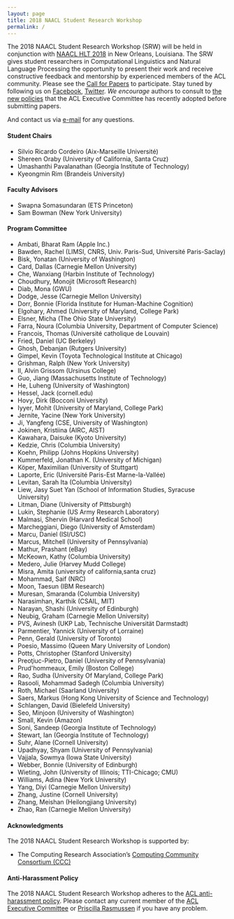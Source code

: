```yaml
---
layout: page
title: 2018 NAACL Student Research Workshop
permalink: /
---
```



The 2018 NAACL Student Research Workshop (SRW) will be held in conjunction with [NAACL HLT 2018](http://naacl2018.org) in New Orleans, Louisiana. 
The SRW gives student researchers in Computational Linguistics and Natural Language Processing the opportunity to present their work and receive constructive feedback and mentorship by experienced members of the ACL community. 
Please see the [Call for Papers](cfp) to participate. Stay tuned by following us on [Facebook](https://www.facebook.com/NACCL2018SRW/), [Twitter](http://update.me). 
*We encourage* authors to consult to [the new policies](https://www.aclweb.org/portal/content/new-policies-submission-review-and-citation) that the ACL Executive Committee has recently adopted before submitting papers. 

And contact us via [e-mail](mailto:naacl2018-SRW@googlegroups.com) for any questions. 


#### Student Chairs
* Silvio Ricardo Cordeiro (Aix-Marseille Université)
* Shereen Oraby (University of California, Santa Cruz)
* Umashanthi Pavalanathan (Georgia Institute of Technology)
* Kyeongmin Rim (Brandeis University)

#### Faculty Advisors
* Swapna Somasundaran (ETS Princeton)
* Sam Bowman (New York University)

#### Program Committee

* Ambati, Bharat Ram (Apple Inc.)
* Bawden, Rachel (LIMSI, CNRS, Univ. Paris-Sud, Université Paris-Saclay)
* Bisk, Yonatan (University of Washington)
* Card, Dallas (Carnegie Mellon University)
* Che, Wanxiang (Harbin Institute of Technology)
* Choudhury, Monojit (Microsoft Research)
* Diab, Mona (GWU)
* Dodge, Jesse (Carnegie Mellon University)
* Dorr, Bonnie (Florida Institute for Human-Machine Cognition)
* Elgohary, Ahmed (University of Maryland, College Park)
* Elsner, Micha (The Ohio State University)
* Farra, Noura (Columbia University, Department of Computer Science)
* Francois, Thomas (Université catholique de Louvain)
* Fried, Daniel (UC Berkeley)
* Ghosh, Debanjan (Rutgers University)
* Gimpel, Kevin (Toyota Technological Institute at Chicago)
* Grishman, Ralph (New York University)
* II, Alvin Grissom (Ursinus College)
* Guo, Jiang (Massachusetts Institute of Technology)
* He, Luheng (University of Washington)
* Hessel, Jack (cornell.edu)
* Hovy, Dirk (Bocconi University)
* Iyyer, Mohit (University of Maryland, College Park)
* Jernite, Yacine (New York University)
* Ji, Yangfeng (CSE, University of Washington)
* Jokinen, Kristiina (AIRC, AIST)
* Kawahara, Daisuke (Kyoto University)
* Kedzie, Chris (Columbia University)
* Koehn, Philipp (Johns Hopkins University)
* Kummerfeld, Jonathan K. (University of Michigan)
* Köper, Maximilian (University of Stuttgart)
* Laporte, Eric (Université Paris-Est Marne-la-Vallée)
* Levitan, Sarah Ita (Columbia University)
* Liew, Jasy Suet Yan (School of Information Studies, Syracuse University)
* Litman, Diane (University of Pittsburgh)
* Lukin, Stephanie (US Army Research Laboratory)
* Malmasi, Shervin (Harvard Medical School)
* Marcheggiani, Diego (University of Amsterdam)
* Marcu, Daniel (ISI/USC)
* Marcus, Mitchell (University of Pennsylvania)
* Mathur, Prashant (eBay)
* McKeown, Kathy (Columbia University)
* Medero, Julie (Harvey Mudd College)
* Misra, Amita (university of california,santa cruz)
* Mohammad, Saif (NRC)
* Moon, Taesun (IBM Research)
* Muresan, Smaranda (Columbia University)
* Narasimhan, Karthik (CSAIL, MIT)
* Narayan, Shashi (University of Edinburgh)
* Neubig, Graham (Carnegie Mellon University)
* PVS, Avinesh (UKP Lab, Technische Universität Darmstadt)
* Parmentier, Yannick (University of Lorraine)
* Penn, Gerald (University of Toronto)
* Poesio, Massimo (Queen Mary University of London)
* Potts, Christopher (Stanford University)
* Preoţiuc-Pietro, Daniel (University of Pennsylvania)
* Prud'hommeaux, Emily (Boston College)
* Rao, Sudha (University Of Maryland, College Park)
* Rasooli, Mohammad Sadegh (Columbia University)
* Roth, Michael (Saarland University)
* Saers, Markus (Hong Kong University of Science and Technology)
* Schlangen, David (Bielefeld University)
* Seo, Minjoon (University of Washington)
* Small, Kevin (Amazon)
* Soni, Sandeep (Georgia Institute of Technology)
* Stewart, Ian (Georgia Institute of Technology)
* Suhr, Alane (Cornell University)
* Upadhyay, Shyam (University of Pennsylvania)
* Vajjala, Sowmya (Iowa State University)
* Webber, Bonnie (University of Edinburgh)
* Wieting, John (University of Illinois; TTI-Chicago; CMU)
* Williams, Adina (New York University)
* Yang, Diyi (Carnegie Mellon University)
* Zhang, Justine (Cornell University)
* Zhang, Meishan (Heilongjiang University)
* Zhao, Ran (Carnegie Mellon University)



#### Acknowledgments

The 2018 NAACL Student Research Workshop is supported by:
* The Computing Research Association’s [Computing Community Consortium (CCC)](https://cra.org/ccc/)

#### Anti-Harassment Policy

The 2018 NAACL Student Research Workshop adheres to the [ACL anti-harassment policy](https://www.aclweb.org/adminwiki/index.php?title=Anti-Harassment_Policy). Please contact any current member of the [ACL Executive Committee](https://www.aclweb.org/portal/about) or [Priscilla Rasmussen](mailto:acl@aclweb.org) if you have any problem.


